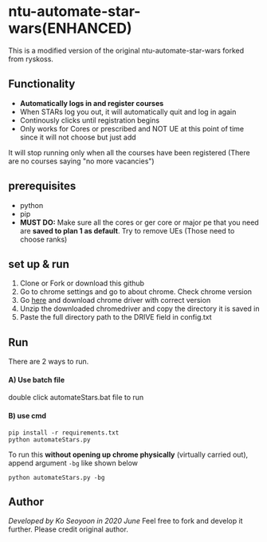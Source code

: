 # ntu-automate-star-wars(ENHANCED)
This is a modified version of the original ntu-automate-star-wars forked from ryskoss.

## Functionality
* **Automatically logs in and register courses**
* When STARs log you out, it will automatically quit and log in again 
* Continously clicks until registration begins
* Only works for Cores or prescribed and NOT UE at this point of time since it will not choose but just add

It will stop running only when all the courses have been registered (There are no courses saying "no more vacancies")

## prerequisites
* python
* pip
* **MUST DO:** Make sure all the cores or ger core or major pe that you need are **saved to plan 1 as default**. Try to remove UEs (Those need to choose ranks) 

## set up & run
1. Clone or Fork or download this github
2. Go to chrome settings and go to about chrome. Check chrome version
3. Go [here](https://chromedriver.chromium.org/downloads) and download chrome driver with correct version
4. Unzip the downloaded chromedriver and copy the directory it is saved in
5. Paste the full directory path to the DRIVE field in config.txt

## Run 
There are 2 ways to run. 
#### A) Use batch file
double click automateStars.bat file to run

#### B) use cmd
```
pip install -r requirements.txt
python automateStars.py
```
To run this **without opening up chrome physically** (virtually carried out), append argument `-bg` like shown below
```
python automateStars.py -bg
```

## Author
*Developed by Ko Seoyoon in 2020 June*
Feel free to fork and develop it further. Please credit original author.
